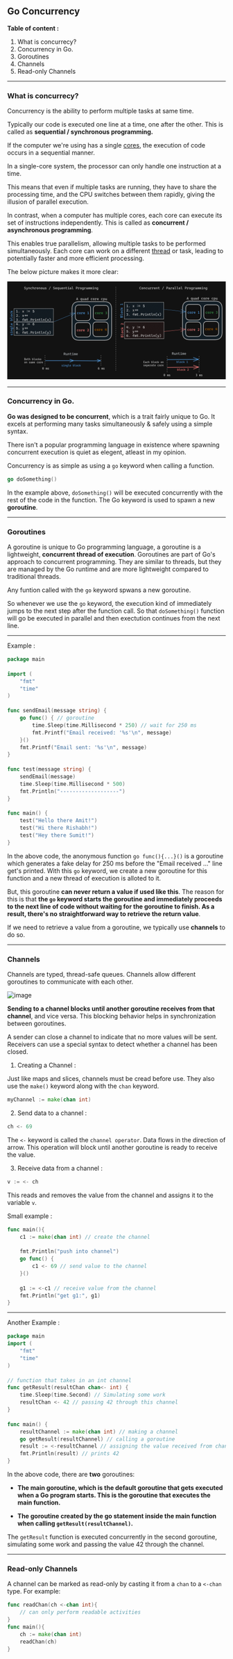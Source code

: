 ## Go Concurrency

**Table of content :**

1. What is concurrecy?
2. Concurrency in Go.
3. Goroutines
4. Channels
5. Read-only Channels

---

### What is concurrecy?

Concurrency is the ability to perform multiple tasks at same time.

Typically our code is executed one line at a time, one after the other. This is called as **sequential / synchronous programming.**

If the computer we're using has a single [cores](https://www.computerhope.com/jargon/c/core.htm), the execution of code occurs in a sequential manner.

In a single-core system, the processor can only handle one instruction at a time.

This means that even if multiple tasks are running, they have to share the processing time, and the CPU switches between them rapidly, giving the illusion of parallel execution.

In contrast, when a computer has multiple cores, each core can execute its set of instructions independently. This is called as **concurrent / asynchronous programming**.

This enables true parallelism, allowing multiple tasks to be performed simultaneously. Each core can work on a different [thread](https://www.cs.uic.edu/~jbell/CourseNotes/OperatingSystems/4_Threads.html) or task, leading to potentially faster and more efficient processing.

The below picture makes it more clear:

![go-concurrency](https://github.com/amitsuthar69/assets/blob/main/Go/go-concurrency.png?raw=true)

---

### Concurrency in Go.

**Go was designed to be concurrent**, which is a trait fairly unique to Go. It excels at performing many tasks simultaneously & safely using a simple syntax.

There isn't a popular programming language in existence where spawning concurrent execution is quiet as elegent, atleast in my opinion.

Concurrency is as simple as using a `go` keyword when calling a function.

```go
go doSomething()
```

In the example above, `doSomething()` will be executed concurrently with the rest of the code in the function. The Go keyword is used to spawn a new **goroutine**.

---

### Goroutines

A goroutine is unique to Go programming language, a goroutine is a lightweight, **concurrent thread of execution**. Goroutines are part of Go's approach to concurrent programming. They are similar to threads, but they are managed by the Go runtime and are more lightweight compared to traditional threads.

Any funtion called with the `go` keyword spwans a new goroutine.

So whenever we use the `go` keyword, the execution kind of immediately jumps to the next step after the function call. So that `doSomething()` function will go be executed in parallel and then exectution continues from the next line.

---

Example :

```go
package main

import (
	"fmt"
	"time"
)

func sendEmail(message string) {
	go func() { // goroutine
		time.Sleep(time.Millisecond * 250) // wait for 250 ms
		fmt.Printf("Email received: '%s'\n", message)
	}()
	fmt.Printf("Email sent: '%s'\n", message)
}

func test(message string) {
	sendEmail(message)
	time.Sleep(time.Millisecond * 500)
	fmt.Println("-------------------")
}

func main() {
	test("Hello there Amit!")
	test("Hi there Rishabh!")
	test("Hey there Sumit!")
}
```

In the above code, the anonymous function `go func(){...}()` is a goroutine which generates a fake delay for 250 ms before the "Email received ..." line get's printed. With this `go` keyword, we create a new goroutine for this function and a new thread of execution is alloted to it.

But, this goroutine **can never return a value if used like this**. The reason for this is that **the `go` keyword starts the goroutine and immediately proceeds to the next line of code without waiting for the goroutine to finish. As a result, there's no straightforward way to retrieve the return value**.

If we need to retrieve a value from a goroutine, we typically use **channels** to do so.

---

### Channels

Channels are typed, thread-safe queues. Channels allow different goroutines to communicate with each other.

![image](https://miro.medium.com/v2/resize:fit:720/format:webp/1*qj8m4H2qYuIovlL1BOFnEg.png)

**Sending to a channel blocks until another goroutine receives from that channel**, and vice versa. This blocking behavior helps in synchronization between goroutines.

A sender can close a channel to indicate that no more values will be sent.
Receivers can use a special syntax to detect whether a channel has been closed.

1. Creating a Channel :

Just like maps and slices, channels must be cread before use. They also use the `make()` keyword along with the `chan` keyword.

```go
myChannel := make(chan int)
```

2. Send data to a channel :

```go
ch <- 69
```

The `<-` keyword is called the `channel operator`. Data flows in the direction of arrow. This operation will block until another goroutine is ready to receive the value.

3. Receive data from a channel :

```go
v := <- ch
```

This reads and removes the value from the channel and assigns it to the variable `v`.

Small example :

```go
func main(){
    c1 := make(chan int) // create the channel

	fmt.Println("push into channel")
	go func() {
		c1 <- 69 // send value to the channel
	}()

	g1 := <-c1 // receive value from the channel
	fmt.Println("get g1:", g1)
}
```

---

Another Example :

```go
package main
import (
	"fmt"
	"time"
)

// function that takes in an int channel
func getResult(resultChan chan<- int) {
	time.Sleep(time.Second) // Simulating some work
	resultChan <- 42 // passing 42 through this channel
}

func main() {
	resultChannel := make(chan int) // making a channel
	go getResult(resultChannel) // calling a goroutine
	result := <-resultChannel // assigning the value received from channel
	fmt.Println(result) // prints 42
}
```

In the above code, there are **two** goroutines:

- **The main goroutine, which is the default goroutine that gets executed when a Go program starts. This is the goroutine that executes the main function.**

- **The goroutine created by the go statement inside the main function when calling `getResult(resultChannel)`.**

The `getResult` function is executed concurrently in the second goroutine, simulating some work and passing the value 42 through the channel.

---

### Read-only Channels

A channel can be marked as read-only by casting it from a `chan` to a `<-chan` type. For example:

```go
func readChan(ch <-chan int){
	// can only perform readable activities
}
func main(){
	ch := make(chan int)
	readChan(ch)
}
```
